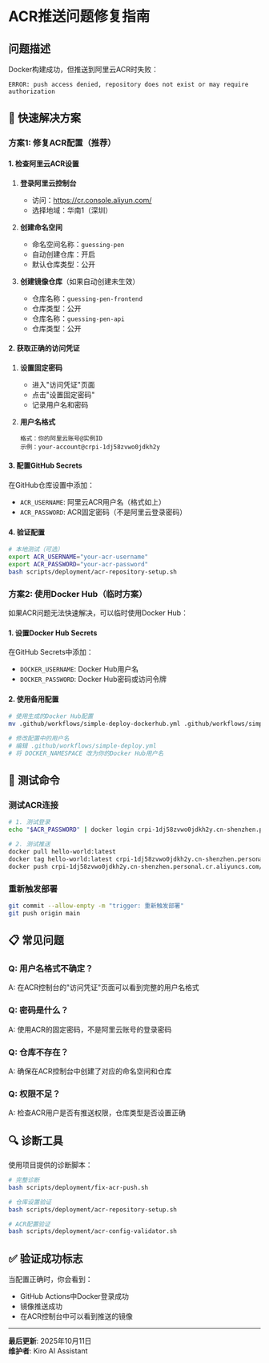 # ACR推送问题修复指南

## 问题描述

Docker构建成功，但推送到阿里云ACR时失败：
```
ERROR: push access denied, repository does not exist or may require authorization
```

## 🔧 快速解决方案

### 方案1: 修复ACR配置（推荐）

#### 1. 检查阿里云ACR设置

1. **登录阿里云控制台**
   - 访问：https://cr.console.aliyun.com/
   - 选择地域：华南1（深圳）

2. **创建命名空间**
   - 命名空间名称：`guessing-pen`
   - 自动创建仓库：开启
   - 默认仓库类型：公开

3. **创建镜像仓库**（如果自动创建未生效）
   - 仓库名称：`guessing-pen-frontend`
   - 仓库类型：公开
   - 仓库名称：`guessing-pen-api`
   - 仓库类型：公开

#### 2. 获取正确的访问凭证

1. **设置固定密码**
   - 进入"访问凭证"页面
   - 点击"设置固定密码"
   - 记录用户名和密码

2. **用户名格式**
   ```
   格式：你的阿里云账号@实例ID
   示例：your-account@crpi-1dj58zvwo0jdkh2y
   ```

#### 3. 配置GitHub Secrets

在GitHub仓库设置中添加：
- `ACR_USERNAME`: 阿里云ACR用户名（格式如上）
- `ACR_PASSWORD`: ACR固定密码（不是阿里云登录密码）

#### 4. 验证配置

```bash
# 本地测试（可选）
export ACR_USERNAME="your-acr-username"
export ACR_PASSWORD="your-acr-password"
bash scripts/deployment/acr-repository-setup.sh
```

### 方案2: 使用Docker Hub（临时方案）

如果ACR问题无法快速解决，可以临时使用Docker Hub：

#### 1. 设置Docker Hub Secrets

在GitHub Secrets中添加：
- `DOCKER_USERNAME`: Docker Hub用户名
- `DOCKER_PASSWORD`: Docker Hub密码或访问令牌

#### 2. 使用备用配置

```bash
# 使用生成的Docker Hub配置
mv .github/workflows/simple-deploy-dockerhub.yml .github/workflows/simple-deploy.yml

# 修改配置中的用户名
# 编辑 .github/workflows/simple-deploy.yml
# 将 DOCKER_NAMESPACE 改为你的Docker Hub用户名
```

## 🧪 测试命令

### 测试ACR连接

```bash
# 1. 测试登录
echo "$ACR_PASSWORD" | docker login crpi-1dj58zvwo0jdkh2y.cn-shenzhen.personal.cr.aliyuncs.com -u "$ACR_USERNAME" --password-stdin

# 2. 测试推送
docker pull hello-world:latest
docker tag hello-world:latest crpi-1dj58zvwo0jdkh2y.cn-shenzhen.personal.cr.aliyuncs.com/guessing-pen/test:latest
docker push crpi-1dj58zvwo0jdkh2y.cn-shenzhen.personal.cr.aliyuncs.com/guessing-pen/test:latest
```

### 重新触发部署

```bash
git commit --allow-empty -m "trigger: 重新触发部署"
git push origin main
```

## 📋 常见问题

### Q: 用户名格式不确定？
A: 在ACR控制台的"访问凭证"页面可以看到完整的用户名格式

### Q: 密码是什么？
A: 使用ACR的固定密码，不是阿里云账号的登录密码

### Q: 仓库不存在？
A: 确保在ACR控制台中创建了对应的命名空间和仓库

### Q: 权限不足？
A: 检查ACR用户是否有推送权限，仓库类型是否设置正确

## 🔍 诊断工具

使用项目提供的诊断脚本：

```bash
# 完整诊断
bash scripts/deployment/fix-acr-push.sh

# 仓库设置验证
bash scripts/deployment/acr-repository-setup.sh

# ACR配置验证
bash scripts/deployment/acr-config-validator.sh
```

## ✅ 验证成功标志

当配置正确时，你会看到：
- GitHub Actions中Docker登录成功
- 镜像推送成功
- 在ACR控制台中可以看到推送的镜像

---

**最后更新**: 2025年10月11日  
**维护者**: Kiro AI Assistant